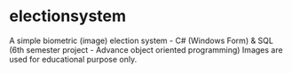 # electionsystem
A simple biometric (image) election system - C# (Windows Form) &amp; SQL
(6th semester project - Advance object oriented programming)
Images are used for educational purpose only.
